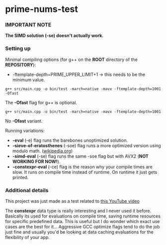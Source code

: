 # prime-nums-test

### IMPORTANT NOTE

**The SIMD solution (-se) doesn't actually work.**

### Setting up

Minimal compiling options (for g++ on the **ROOT** directory of the **REPOSITORY**):
- -ftemplate-depth=PRIME_UPPER_LIMIT+1 -> this needs to be the minimum value.

```
g++ src/main.cpp -o bin/test -march=native -mavx -ftemplate-depth=1001 -Ofast
```

The **-Ofast** flag for g++ is optional.

```
g++ src/main.cpp -o bin/test -march=native -mavx -ftemplate-depth=1001
```


No **-Ofast** variant.


Running variations:
- **-eval** (-e) flag runs the barebones unoptimized solution.
- **-sieve-of-eratosthenes** (-soe) flag runs a more optimized version using modulo math. ([wikipedia.org](https://en.wikipedia.org/wiki/Sieve_of_Eratosthenes))
- **-simd-eval** (-se) flag runs the same -soe flag but with AVX2 (**NOT WORKING FOR NOW!**).
- **-constexpr-eval** (-ce) flag is the reason why your compile times are slow. It runs on compile time instead of runtime. On runtime it just gets printed.

### Additional details

This project was just made as a test related to [this YouTube video](https://www.youtube.com/watch?v=8-VZoXn8f9U)

The **constexpr** data type is really interesting and I never used it before.
Basically its used for evaluations on compile time, saving runtime resources for specific predefined data.
This is useful but I do wonder which exact use cases are the best for it...
Aggressive GCC optimize flags tend to do the job just fine and usually you'd be looking at data caching evaluations for the flexibility of your app.
